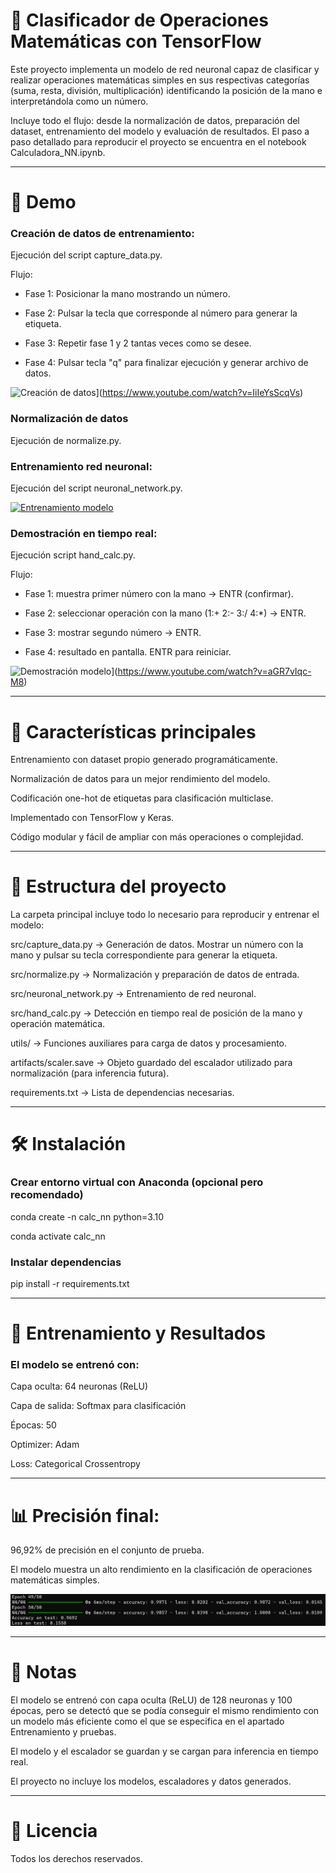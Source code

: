 # 🧮 Clasificador de Operaciones Matemáticas con TensorFlow

Este proyecto implementa un modelo de red neuronal capaz de clasificar y realizar operaciones matemáticas simples en sus respectivas categorías (suma, resta, división, multiplicación) identificando la posición de la mano e interpretándola como un número.

Incluye todo el flujo: desde la normalización de datos, preparación del dataset, entrenamiento del modelo y evaluación de resultados.
El paso a paso detallado para reproducir el proyecto se encuentra en el notebook Calculadora_NN.ipynb.

---

# 🎥 Demo

### Creación de datos de entrenamiento:

Ejecución del script capture_data.py.

Flujo:

* Fase 1: Posicionar la mano mostrando un número.

* Fase 2: Pulsar la tecla que corresponde al número para generar la etiqueta.

* Fase 3: Repetir fase 1 y 2 tantas veces como se desee.

* Fase 4: Pulsar tecla "q" para finalizar ejecución y generar archivo de datos.

![Creación de datos](https://img.youtube.com/vi/IiIeYsScqVs/hqdefault.jpg)](https://www.youtube.com/watch?v=IiIeYsScqVs)

### Normalización de datos

Ejecución de normalize.py.


### Entrenamiento red neuronal:

Ejecución del script neuronal_network.py. 

[![Entrenamiento modelo](https://img.youtube.com/vi/cvJWNmUltAQ/hqdefault.jpg)](https://www.youtube.com/watch?v=cvJWNmUltAQ)


### Demostración en tiempo real: 

Ejecución script hand_calc.py.

Flujo:

* Fase 1: muestra primer número con la mano → ENTR (confirmar).

* Fase 2: seleccionar operación con la mano (1:+ 2:- 3:/ 4:*) → ENTR.

* Fase 3: mostrar segundo número → ENTR.

* Fase 4: resultado en pantalla. ENTR para reiniciar.

![Demostración modelo](https://img.youtube.com/vi/aGR7vIqc-M8/hqdefault.jpg)](https://www.youtube.com/watch?v=aGR7vIqc-M8)

---

# 📌 Características principales

Entrenamiento con dataset propio generado programáticamente.

Normalización de datos para un mejor rendimiento del modelo.

Codificación one-hot de etiquetas para clasificación multiclase.

Implementado con TensorFlow y Keras.

Código modular y fácil de ampliar con más operaciones o complejidad.

---

# 📁 Estructura del proyecto

La carpeta principal incluye todo lo necesario para reproducir y entrenar el modelo:

src/capture_data.py → Generación de datos. Mostrar un número con la mano y pulsar su tecla correspondiente para generar la etiqueta.

src/normalize.py → Normalización y preparación de datos de entrada.

src/neuronal_network.py → Entrenamiento de red neuronal.

src/hand_calc.py → Detección en tiempo real de posición de la mano y operación matemática.

utils/ → Funciones auxiliares para carga de datos y procesamiento.

artifacts/scaler.save → Objeto guardado del escalador utilizado para normalización (para inferencia futura).

requirements.txt → Lista de dependencias necesarias.

---

# 🛠️ Instalación

### Crear entorno virtual con Anaconda (opcional pero recomendado)

conda create -n calc_nn python=3.10

conda activate calc_nn

### Instalar dependencias

pip install -r requirements.txt

---

# 🚀 Entrenamiento y Resultados

### El modelo se entrenó con:

Capa oculta: 64 neuronas (ReLU)

Capa de salida: Softmax para clasificación

Épocas: 50

Optimizer: Adam

Loss: Categorical Crossentropy

---

# 📊 Precisión final: 

96,92% de precisión en el conjunto de prueba.

El modelo muestra un alto rendimiento en la clasificación de operaciones matemáticas simples.

<img src="./media/results_test.png" controls width="600">

---

# 📌 Notas
El modelo se entrenó con capa oculta (ReLU) de 128 neuronas y 100 épocas, pero se detectó que se podía conseguir el mismo rendimiento con un modelo más eficiente como el que se especifica en el apartado Entrenamiento y pruebas.

El modelo y el escalador se guardan y se cargan para inferencia en tiempo real.

El proyecto no incluye los modelos, escaladores y datos generados.

---

# 📜 Licencia
Todos los derechos reservados.